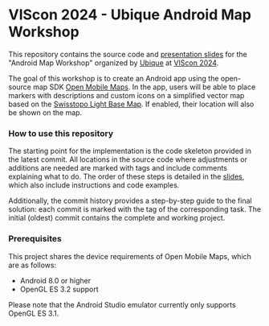 # VIScon 2024 - Ubique Android Map Workshop

This repository contains the source code and [presentation slides](Viscon2024_Ubique_Workshop_Android.pdf) for the "Android Map Workshop" organized by [Ubique](https://www.ubique.ch) at [VIScon 2024](https://viscon.vis.ethz.ch/2024).

The goal of this workshop is to create an Android app using the open-source map SDK [Open Mobile Maps](https://openmobilemaps.io/). In the app, users will be able to place markers with descriptions and custom icons on a simplified vector map based on the [Swisstopo Light Base Map](https://www.swisstopo.admin.ch/en/web-maps-light-base-map). If enabled, their location will also be shown on the map.

### How to use this repository

The starting point for the implementation is the code skeleton provided in the latest commit. All locations in the source code where adjustments or additions are needed are marked with tags and include comments explaining what to do. The order of these steps is detailed in the [slides](Viscon2024_Ubique_Workshop_Android.pdf), which also include instructions and code examples.

Additionally, the commit history provides a step-by-step guide to the final solution: each commit is marked with the tag of the corresponding task. The initial (oldest) commit contains the complete and working project.

### Prerequisites

This project shares the device requirements of Open Mobile Maps, which are as follows:

- Android 8.0 or higher
- OpenGL ES 3.2 support

Please note that the Android Studio emulator currently only supports OpenGL ES 3.1.

